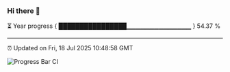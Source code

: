### Hi there 👋

⏳ Year progress { ████████████████▁▁▁▁▁▁▁▁▁▁▁▁▁▁ } 54.37 %

---

⏰ Updated on Fri, 18 Jul 2025 10:48:58 GMT

![Progress Bar CI](https://github.com/IshwaranRudhara/GIT-ACTION/workflows/Progress%20Bar%20CI/badge.svg)
